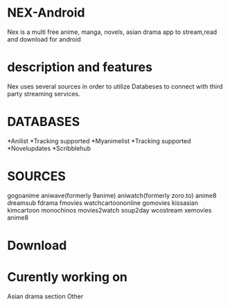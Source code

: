 # NEX-Android
Nex is a multi free anime, manga, novels, asian drama app to stream,read and download for android
# description and features
Nex uses several sources in order to utilize Databeses to connect with third party streaming services.
# DATABASES
 *Anilist
  *Tracking supported
 *Myanimelist
  *Tracking supported
 *Novelupdates
 *Scribblehub
# SOURCES
 gogoanime
 aniwave(formerly 9anime)
 aniwatch(formerly zoro.to)
 anime8
 dreamsub
 fdrama
 fmovies
 watchcartoononline
 gomovies
 kissasian
 kimcartoon
 monochinos
 movies2watch
 soup2day
 wcostream
 xemovies
 anime8 
# Download

# Curently working on
 Asian drama section
 Other


 
 
